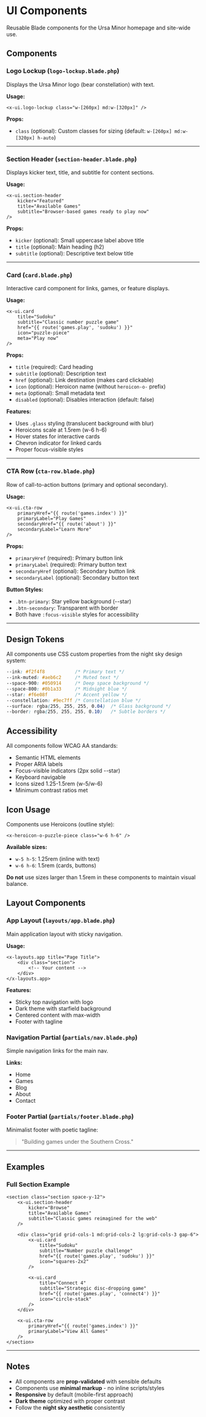 # UI Components

Reusable Blade components for the Ursa Minor homepage and site-wide use.

## Components

### Logo Lockup (`logo-lockup.blade.php`)
Displays the Ursa Minor logo (bear constellation) with text.

**Usage:**
```blade
<x-ui.logo-lockup class="w-[260px] md:w-[320px]" />
```

**Props:**
- `class` (optional): Custom classes for sizing (default: `w-[260px] md:w-[320px] h-auto`)

---

### Section Header (`section-header.blade.php`)
Displays kicker text, title, and subtitle for content sections.

**Usage:**
```blade
<x-ui.section-header 
    kicker="Featured"
    title="Available Games"
    subtitle="Browser-based games ready to play now"
/>
```

**Props:**
- `kicker` (optional): Small uppercase label above title
- `title` (optional): Main heading (h2)
- `subtitle` (optional): Descriptive text below title

---

### Card (`card.blade.php`)
Interactive card component for links, games, or feature displays.

**Usage:**
```blade
<x-ui.card
    title="Sudoku"
    subtitle="Classic number puzzle game"
    href="{{ route('games.play', 'sudoku') }}"
    icon="puzzle-piece"
    meta="Play now"
/>
```

**Props:**
- `title` (required): Card heading
- `subtitle` (optional): Description text
- `href` (optional): Link destination (makes card clickable)
- `icon` (optional): Heroicon name (without `heroicon-o-` prefix)
- `meta` (optional): Small metadata text
- `disabled` (optional): Disables interaction (default: false)

**Features:**
- Uses `.glass` styling (translucent background with blur)
- Heroicons scale at 1.5rem (w-6 h-6)
- Hover states for interactive cards
- Chevron indicator for linked cards
- Proper focus-visible styles

---

### CTA Row (`cta-row.blade.php`)
Row of call-to-action buttons (primary and optional secondary).

**Usage:**
```blade
<x-ui.cta-row
    primaryHref="{{ route('games.index') }}"
    primaryLabel="Play Games"
    secondaryHref="{{ route('about') }}"
    secondaryLabel="Learn More"
/>
```

**Props:**
- `primaryHref` (required): Primary button link
- `primaryLabel` (required): Primary button text
- `secondaryHref` (optional): Secondary button link
- `secondaryLabel` (optional): Secondary button text

**Button Styles:**
- `.btn-primary`: Star yellow background (--star)
- `.btn-secondary`: Transparent with border
- Both have `:focus-visible` styles for accessibility

---

## Design Tokens

All components use CSS custom properties from the night sky design system:

```css
--ink: #f2f4f8           /* Primary text */
--ink-muted: #aeb6c2     /* Muted text */
--space-900: #050914     /* Deep space background */
--space-800: #0b1a33     /* Midnight blue */
--star: #f6e08f          /* Accent yellow */
--constellation: #9ec7ff /* Constellation blue */
--surface: rgba(255, 255, 255, 0.04)  /* Glass background */
--border: rgba(255, 255, 255, 0.10)   /* Subtle borders */
```

## Accessibility

All components follow WCAG AA standards:
- Semantic HTML elements
- Proper ARIA labels
- Focus-visible indicators (2px solid --star)
- Keyboard navigable
- Icons sized 1.25-1.5rem (w-5/w-6)
- Minimum contrast ratios met

## Icon Usage

Components use Heroicons (outline style):
```blade
<x-heroicon-o-puzzle-piece class="w-6 h-6" />
```

**Available sizes:**
- `w-5 h-5`: 1.25rem (inline with text)
- `w-6 h-6`: 1.5rem (cards, buttons)

**Do not** use sizes larger than 1.5rem in these components to maintain visual balance.

## Layout Components

### App Layout (`layouts/app.blade.php`)
Main application layout with sticky navigation.

**Usage:**
```blade
<x-layouts.app title="Page Title">
    <div class="section">
        <!-- Your content -->
    </div>
</x-layouts.app>
```

**Features:**
- Sticky top navigation with logo
- Dark theme with starfield background
- Centered content with max-width
- Footer with tagline

### Navigation Partial (`partials/nav.blade.php`)
Simple navigation links for the main nav.

**Links:**
- Home
- Games
- Blog
- About
- Contact

### Footer Partial (`partials/footer.blade.php`)
Minimalist footer with poetic tagline:
> "Building games under the Southern Cross."

---

## Examples

### Full Section Example
```blade
<section class="section space-y-12">
    <x-ui.section-header 
        kicker="Browse"
        title="Available Games"
        subtitle="Classic games reimagined for the web"
    />
    
    <div class="grid grid-cols-1 md:grid-cols-2 lg:grid-cols-3 gap-6">
        <x-ui.card
            title="Sudoku"
            subtitle="Number puzzle challenge"
            href="{{ route('games.play', 'sudoku') }}"
            icon="squares-2x2"
        />
        
        <x-ui.card
            title="Connect 4"
            subtitle="Strategic disc-dropping game"
            href="{{ route('games.play', 'connect4') }}"
            icon="circle-stack"
        />
    </div>
    
    <x-ui.cta-row
        primaryHref="{{ route('games.index') }}"
        primaryLabel="View All Games"
    />
</section>
```

---

## Notes

- All components are **prop-validated** with sensible defaults
- Components use **minimal markup** - no inline scripts/styles
- **Responsive** by default (mobile-first approach)
- **Dark theme** optimized with proper contrast
- Follow the **night sky aesthetic** consistently

